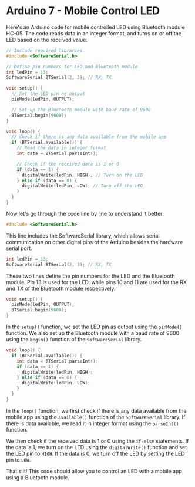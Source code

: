 # Arduino 7 - Mobile Control LED 

Here's an Arduino code for mobile controlled LED using Bluetooth module HC-05. The code reads data in an integer format, and turns on or off the LED based on the received value.

```C++
// Include required libraries
#include <SoftwareSerial.h>

// Define pin numbers for LED and Bluetooth module
int ledPin = 13;
SoftwareSerial BTSerial(2, 3); // RX, TX

void setup() {
  // Set the LED pin as output
  pinMode(ledPin, OUTPUT);

  // Set up the Bluetooth module with baud rate of 9600
  BTSerial.begin(9600);
}

void loop() {
  // Check if there is any data available from the mobile app
  if (BTSerial.available()) {
    // Read the data in integer format
    int data = BTSerial.parseInt();

    // Check if the received data is 1 or 0
    if (data == 1) {
      digitalWrite(ledPin, HIGH); // Turn on the LED
    } else if (data == 0) {
      digitalWrite(ledPin, LOW); // Turn off the LED
    }
  }
}
```

Now let's go through the code line by line to understand it better:

```C++
#include <SoftwareSerial.h>
```
This line includes the SoftwareSerial library, which allows serial communication on other digital pins of the Arduino besides the hardware serial port.

```C++
int ledPin = 13;
SoftwareSerial BTSerial(2, 3); // RX, TX
```
These two lines define the pin numbers for the LED and the Bluetooth module. Pin 13 is used for the LED, while pins 10 and 11 are used for the RX and TX of the Bluetooth module respectively.

```C++
void setup() {
  pinMode(ledPin, OUTPUT);
  BTSerial.begin(9600);
}
```
In the `setup()` function, we set the LED pin as output using the `pinMode()` function. We also set up the Bluetooth module with a baud rate of 9600 using the `begin()` function of the `SoftwareSerial` library.

```C++
void loop() {
  if (BTSerial.available()) {
    int data = BTSerial.parseInt();
    if (data == 1) {
      digitalWrite(ledPin, HIGH);
    } else if (data == 0) {
      digitalWrite(ledPin, LOW);
    }
  }
}
```
In the `loop()` function, we first check if there is any data available from the mobile app using the `available()` function of the `SoftwareSerial` library. If there is data available, we read it in integer format using the `parseInt()` function.

We then check if the received data is 1 or 0 using the `if-else` statements. If the data is 1, we turn on the LED using the `digitalWrite()` function and set the LED pin to `HIGH`. If the data is 0, we turn off the LED by setting the LED pin to `LOW`. 

That's it! This code should allow you to control an LED with a mobile app using a Bluetooth module.
